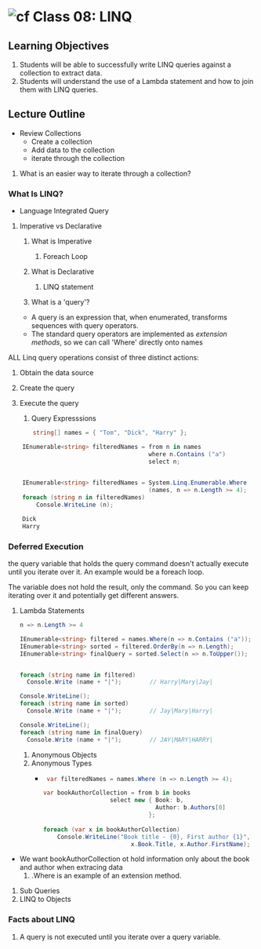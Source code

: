 ![cf](http://i.imgur.com/7v5ASc8.png) Class 08: LINQ
=====================================

## Learning Objectives
1. Students will be able to successfully write LINQ queries against a collection to extract data.
1. Students will understand the use of a Lambda statement and how to join them with LINQ queries.
 
## Lecture Outline
- Review Collections
  - Create a collection
  - Add data to the collection
  - iterate through the collection

1. What is an easier way to iterate through a collection?

### What Is LINQ?
- Language Integrated Query

1. Imperative vs Declarative
   1. What is Imperative
      1. Foreach Loop
   1. What is Declarative
      1. LINQ statement

   1. What is a 'query'?
   - A query is an expression that, when enumerated, transforms sequences with query operators. 
   - The standard query operators are implemented as *extension methods*, so we can call 'Where' directly onto names

ALL Linq query operations consist of three distinct actions:
1. Obtain the data source
2. Create the query
3. Execute the query

   1. Query Expresssions 

```csharp
	   string[] names = { "Tom", "Dick", "Harry" };

    IEnumerable<string> filteredNames = from n in names
                                        where n.Contains ("a")
                                        select n;

 
    IEnumerable<string> filteredNames = System.Linq.Enumerable.Where
                                        (names, n => n.Length >= 4);
    foreach (string n in filteredNames)
        Console.WriteLine (n);

    Dick
    Harry
```

### Deferred Execution
the query variable that holds the query command doesn't actually execute until you iterate over it. An example would be a foreach loop. 

The variable does not hold the result, only the command. So you can keep iterating over it and potentially get different answers. 

1. Lambda Statements

    ```csharp
    n => n.Length >= 4
    ```


    ```csharp
    IEnumerable<string> filtered = names.Where(n => n.Contains ("a"));
    IEnumerable<string> sorted = filtered.OrderBy(n => n.Length);
    IEnumerable<string> finalQuery = sorted.Select(n => n.ToUpper());


    foreach (string name in filtered)
      Console.Write (name + "|");        // Harry|Mary|Jay|

    Console.WriteLine();
    foreach (string name in sorted)
      Console.Write (name + "|");        // Jay|Mary|Harry|

    Console.WriteLine();
    foreach (string name in finalQuery)
      Console.Write (name + "|");        // JAY|MARY|HARRY|

    ```

   1. Anonymous Objects 
   1. Anonymous Types
      - ```csharp 
         var filteredNames = names.Where (n => n.Length >= 4); 
        ```

        ```csharp
        var bookAuthorCollection = from b in books
                           select new { Book: b,
                                        Author: b.Authors[0]
                                      };
    
        foreach (var x in bookAuthorCollection)
            Console.WriteLine("Book title - {0}, First author {1}", 
                                 x.Book.Title, x.Author.FirstName);
        ```

- We want bookAuthorCollection ot hold information only about the book and author when extracing data
    1. .Where is an example of an extension method.


1. Sub Queries
1. LINQ to Objects


### Facts about LINQ
1. A query is not executed until you iterate over a query variable. 